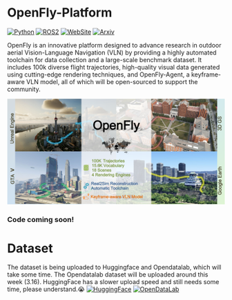 # OpenFly-Platform
[![Python](https://img.shields.io/badge/python-3.10-4B8BBE.svg)](https://docs.python.org/3/whatsnew/3.10.html)
[![ROS2](https://img.shields.io/badge/ROS2-Humble-F39C12.svg)](https://docs.ros.org/en/humble/index.html)
[![WebSite](https://img.shields.io/badge/Website-online-27AE60.svg)](https://shailab-ipec.github.io/openfly/)
[![Arxiv](https://img.shields.io/badge/Arxiv-Preprint-A42C24.svg)](https://arxiv.org/abs/2502.18041)

OpenFly is an innovative platform designed to advance research in outdoor aerial Vision-Language Navigation (VLN) by providing a highly automated toolchain for data collection and a large-scale benchmark dataset. It includes 100k diverse flight trajectories, high-quality visual data generated using cutting-edge rendering techniques, and OpenFly-Agent, a keyframe-aware VLN model, all of which will be open-sourced to support the community.

![cover](images/cover.png)
### Code coming soon!

# Dataset
The dataset is being uploaded to Huggingface and Opendatalab, which will take some time. The Opendatalab dataset will be uploaded around this week (3.16). HuggingFace has a slower upload speed and still needs some time, please understand.😭
[![HuggingFace](https://img.shields.io/badge/Dataset-Huggingface-F8D44D.svg)]()
[![OpenDataLab](https://img.shields.io/badge/Dataset-OpenDataLab-4E44D4.svg)]()

